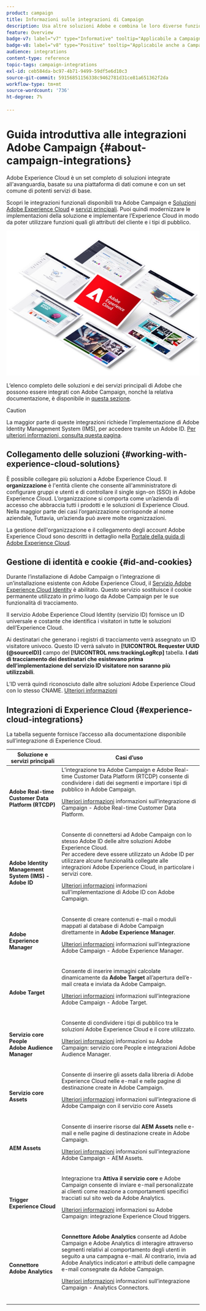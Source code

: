 ```yaml
---
product: campaign
title: Informazioni sulle integrazioni di Campaign
description: Usa altre soluzioni Adobe e combina le loro diverse funzionalità con Campaign
feature: Overview
badge-v7: label="v7" type="Informative" tooltip="Applicabile a Campaign Classic v7"
badge-v8: label="v8" type="Positive" tooltip="Applicabile anche a Campaign v8"
audience: integrations
content-type: reference
topic-tags: campaign-integrations
exl-id: ceb584da-bc97-4b71-9499-59df5e6d10c3
source-git-commit: 59156851156338c9462781d31ce81a651362f2da
workflow-type: tm+mt
source-wordcount: '736'
ht-degree: 7%

---
```


# Guida introduttiva alle integrazioni Adobe Campaign {#about-campaign-integrations}



Adobe Experience Cloud è un set completo di soluzioni integrate all&#39;avanguardia, basate su una piattaforma di dati comune e con un set comune di potenti servizi di base.

Scopri le integrazioni funzionali disponibili tra Adobe Campaign e [Soluzioni Adobe Experience Cloud](https://experienceleague.adobe.com/docs/core-services/interface/marketing-cloud-integrations.html) e [servizi principali](https://experienceleague.adobe.com/docs/core-services/interface/about-core-services/core-services.html). Puoi quindi modernizzare le implementazioni della soluzione e implementare l’Experience Cloud in modo da poter utilizzare funzioni quali gli attributi del cliente e i tipi di pubblico.

![](assets/ExCloud-solutions.png)

L’elenco completo delle soluzioni e dei servizi principali di Adobe che possono essere integrati con Adobe Campaign, nonché la relativa documentazione, è disponibile in [questa sezione](#experience-cloud-integrations).

>[!CAUTION]
>
>La maggior parte di queste integrazioni richiede l’implementazione di Adobe Identity Management System (IMS), per accedere tramite un Adobe ID. [Per ulteriori informazioni, consulta questa pagina](../../integrations/using/about-adobe-id.md).
>

## Collegamento delle soluzioni {#working-with-experience-cloud-solutions}

È possibile collegare più soluzioni a Adobe Experience Cloud. Il **organizzazione** è l&#39;entità cliente che consente all&#39;amministratore di configurare gruppi e utenti e di controllare il single sign-on (SSO) in Adobe Experience Cloud. L’organizzazione si comporta come un’azienda di accesso che abbraccia tutti i prodotti e le soluzioni di Experience Cloud. Nella maggior parte dei casi l’organizzazione corrisponde al nome aziendale, Tuttavia, un’azienda può avere molte organizzazioni.

La gestione dell&#39;organizzazione e il collegamento degli account Adobe Experience Cloud sono descritti in dettaglio nella [Portale della guida di Adobe Experience Cloud](https://experienceleague.adobe.com/docs/core-services/interface/manage-users-and-products/organizations.html).

## Gestione di identità e cookie {#id-and-cookies}

Durante l’installazione di Adobe Campaign o l’integrazione di un’installazione esistente con Adobe Experience Cloud, il [Servizio Adobe Experience Cloud Identity](https://experienceleague.adobe.com/docs/id-service/using/home.html) è abilitato. Questo servizio sostituisce il cookie permanente utilizzato in primo luogo da Adobe Campaign per le sue funzionalità di tracciamento.

Il servizio Adobe Experience Cloud Identity (servizio ID) fornisce un ID universale e costante che identifica i visitatori in tutte le soluzioni dell’Experience Cloud.

Ai destinatari che generano i registri di tracciamento verrà assegnato un ID visitatore univoco. Questo ID verrà salvato in **[!UICONTROL Requester UUID (@sourceID)]** campo del **[!UICONTROL nms:trackingLogRcp]** tabella. **I dati di tracciamento dei destinatari che esistevano prima dell’implementazione del servizio ID visitatore non saranno più utilizzabili**.

L’ID verrà quindi riconosciuto dalle altre soluzioni Adobe Experience Cloud con lo stesso CNAME. [Ulteriori informazioni](https://experienceleague.adobe.com/docs/id-service/using/reference/analytics-reference/cname.html)

## Integrazioni di Experience Cloud {#experience-cloud-integrations}

La tabella seguente fornisce l’accesso alla documentazione disponibile sull’integrazione di Experience Cloud.

<table> 
 <thead> 
  <tr> 
   <th> Soluzione e servizi principali<br /> </th> 
   <th> Casi d’uso<br /> </th> 
  </tr> 
 </thead> 
 <tbody> 
  <tr> 
   <td> <strong>Adobe Real-time Customer Data Platform (RTCDP)</strong><br /> </td> 
   <td> L’integrazione tra Adobe Campaign e Adobe Real-time Customer Data Platform (RTCDP) consente di condividere i dati dei segmenti e importare i tipi di pubblico in Adobe Campaign.<br /> <p><a href="../../integrations/using/get-started-sources-destinations.md">Ulteriori informazioni</a> informazioni sull’integrazione di Campaign - Adobe Real-time Customer Data Platform.</p><br /> </td> 
  </tr> 
  <tr> 
   <td> <strong>Adobe Identity Management System (IMS) - Adobe ID</strong><br /> </td> 
   <td> Consente di connettersi ad Adobe Campaign con lo stesso Adobe ID delle altre soluzioni Adobe Experience Cloud.<br /> Per accedere deve essere utilizzato un Adobe ID per utilizzare alcune funzionalità collegate alle integrazioni Adobe Experience Cloud, in particolare i servizi core.<br /> <p><a href="../../integrations/using/about-adobe-id.md">Ulteriori informazioni</a> informazioni sull’implementazione di Adobe ID con Adobe Campaign.</p><br /> </td> 
  </tr> 
  <tr> 
   <td> <strong>Adobe Experience Manager</strong><br /> </td> 
   <td> Consente di creare contenuti e-mail o moduli mappati al database di Adobe Campaign direttamente in <strong>Adobe Experience Manager</strong>.<br /> <p><a href="../../integrations/using/about-adobe-experience-manager.md">Ulteriori informazioni</a> informazioni sull’integrazione Adobe Campaign - Adobe Experience Manager.</p><br /> </td> 
  </tr> 
  <tr> 
   <td> <strong>Adobe Target</strong><br /> </td> 
   <td> Consente di inserire immagini calcolate dinamicamente da <strong>Adobe Target</strong> all’apertura dell’e-mail creata e inviata da Adobe Campaign.<br /> <p><a href="../../integrations/using/integrating-with-adobe-target.md">Ulteriori informazioni</a> informazioni sull’integrazione Adobe Campaign - Adobe Target.</p><br /> </td> 
  </tr> 
  <tr> 
   <td> <strong>Servizio core People</strong><br /> <strong>Adobe Audience Manager</strong><br /> </td> 
   <td> Consente di condividere i tipi di pubblico tra le soluzioni Adobe Experience Cloud e il core utilizzato.<br /> <p><a href="../../integrations/using/sharing-audiences-with-adobe-experience-cloud.md">Ulteriori informazioni</a> informazioni su Adobe Campaign: servizio core People e integrazioni Adobe Audience Manager.</p><br /> </td> 
  </tr> 
  <tr> 
   <td> <strong>Servizio core Assets</strong><br /> </td> 
   <td> Consente di inserire gli assets dalla libreria di Adobe Experience Cloud nelle e-mail e nelle pagine di destinazione create in Adobe Campaign.<br /> <p><a href="../../integrations/using/configuring-access-to-assets.md#integrating-with-experience-cloud-assets">Ulteriori informazioni</a> informazioni sull’integrazione di Adobe Campaign con il servizio core Assets</p><br /> </td> 
  </tr> 
  <tr> 
   <td> <strong>AEM Assets</strong><br /> </td> 
   <td> Consente di inserire risorse dal <strong>AEM Assets</strong> nelle e-mail e nelle pagine di destinazione create in Adobe Campaign.<br /> <p><a href="../../integrations/using/configuring-access-to-assets.md#integrating-with-aem-assets">Ulteriori informazioni</a> informazioni sull’integrazione Adobe Campaign - AEM Assets.</p><br /> </td> 
  </tr> 
  <tr> 
   <td> <strong>Trigger Experience Cloud</strong><br /> </td> 
   <td> Integrazione tra <strong>Attiva il servizio core</strong> e Adobe Campaign consente di inviare e-mail personalizzate ai clienti come reazione a comportamenti specifici tracciati sul sito web da Adobe Analytics.<br /> <p><a href="https://helpx.adobe.com/it/campaign/kb/triggers-and-campaign.html">Ulteriori informazioni</a> informazioni su Adobe Campaign: integrazione Experience Cloud triggers.</p><br /> </td> 
  </tr> 
  <tr> 
   <td> <strong>Connettore Adobe Analytics</strong><br /> </td> 
   <td> <strong>Connettore Adobe Analytics</strong> consente ad Adobe Campaign e Adobe Analytics di interagire attraverso segmenti relativi al comportamento degli utenti in seguito a una campagna e-mail. Al contrario, invia ad Adobe Analytics indicatori e attributi delle campagne e-mail consegnate da Adobe Campaign.<br /> <p><a href="../../platform/using/gs-aa.md">Ulteriori informazioni</a> informazioni sull’integrazione Campaign - Analytics Connectors.</p><br /> </td> 
  </tr> 
 </tbody> 
</table>
